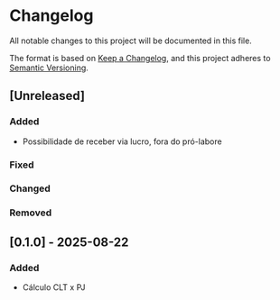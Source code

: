 
# Changelog

All notable changes to this project will be documented in this file.

The format is based on [Keep a Changelog](https://keepachangelog.com/en/1.1.0/),
and this project adheres to [Semantic Versioning](https://semver.org/spec/v2.0.0.html).

## [Unreleased]

### Added

- Possibilidade de receber via lucro, fora do pró-labore

### Fixed

### Changed

### Removed

## [0.1.0] - 2025-08-22

### Added

- Cálculo CLT x PJ
